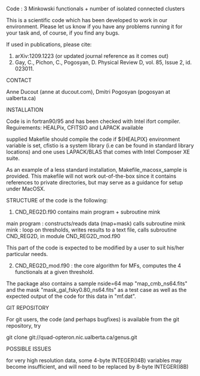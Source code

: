 Code : 3 Minkowski functionals + number of isolated connected clusters

This is a scientific code which has been developed to work in our environment.
Please let us know if you have any problems running it for your task and,
of course, if you find any bugs. 

If used in publications, please cite:

1) arXiv:1209.1223 (or updated journal reference as it comes out)
2) Gay, C., Pichon, C., Pogosyan, D. Physical Review D, vol. 85, Issue 2, id. 023011.

CONTACT

Anne Ducout (anne at ducout.com),  Dmitri Pogosyan (pogosyan at ualberta.ca)

INSTALLATION

Code is in fortran90/95 and has been checked with Intel ifort compiler.
Reguirements: HEALPix, CFITSIO and LAPACK available

supplied Makefile should compile the code if ${HEALPIX} environment
variable is set,  cfistio is a system library (i.e can be found in standard
library locations) and one uses LAPACK/BLAS that comes with 
Intel Composer XE suite.

As an example of a less standard installation, Makefile_macosx_sample is
provided.  This makefile will not work out-of-the-box since it contains
references to private directories, but may serve as a guidance for setup
under MacOSX.


STRUCTURE of the code is the following:

1) CND_REG2D.f90 contains main program + subroutine mink

main program : constructs/reads data (map+mask) calls subroutine mink
mink         : loop on thresholds, writes results to a text file,
               calls subroutine CND_REG2D, in module CND_REG2D_mod.f90

This part of the code is expected to be modified by a user to suit
his/her particular needs.


2) CND_REG2D_mod.f90 : the core algorithm for MFs, computes the 4 functionals
                       at a given threshold.

The package also contains  a sample nside=64 map "map_cmb_ns64.fits"
and the mask "mask_gal_fsky0.80_ns64.fits" as a test case
as well as the expected output of the code for this data in "mf.dat".


GIT REPOSITORY

For git users, the code (and perhaps bugfixes) is available
from the git repository, try

git clone git://quad-opteron.nic.ualberta.ca/genus.git


POSSIBLE ISSUES

for very high resolution data, some 4-byte INTEGER(I4B) variables may become
insufficient, and will need to be replaced by 8-byte INTEGER(I8B)

